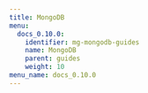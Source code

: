 ```yaml
---
title: MongoDB
menu:
  docs_0.10.0:
    identifier: mg-mongodb-guides
    name: MongoDB
    parent: guides
    weight: 10
menu_name: docs_0.10.0
---
```


